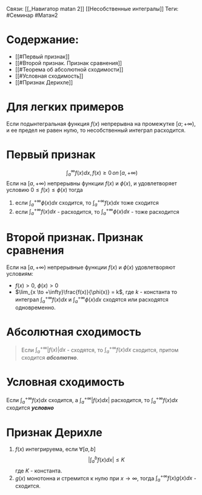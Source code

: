 Связи: [[_Навигатор matan 2]] [[Несобственные интегралы]] 
Теги: #Семинар #Матан2

# Содержание:
- [[#Первый признак]]
- [[#Второй признак. Признак сравнения]]
- [[#Теорема об абсолютной сходимости]]
- [[#Условная сходимость]]
- [[#Признак Дерихле]]

# Для легких примеров

Если подынтегральная функция $f(x)$ непрерывна на промежутке $[a;+\infty)$, и ее предел не равен нулю, то несобственный интеграл расходится.

# Первый признак
$$\int_{a}^{\infty}f(x)dx, f(x) \ge 0 \, on \, [a,+\infty)
$$
Если на $[a,+\infty)$ непрерывны функции $f(x)$ и $\phi(x)$, и удовлетворяет условию $0 \le f(x)\le \phi(x)$ тогда 
1) если $\int_{a}^{+\infty}\phi(x)dx$ сходится, то $\int_{a}^{+\infty}f(x)dx$ тоже сходится
2) если $\int_{a}^{+\infty}f(x)dx$ - расходится, то $\int_{a}^{+\infty}\phi(x)dx$ - тоже расходится

# Второй признак. Признак сравнения

Если на $[a, +\infty)$ непрерывные функции $f(x)$ и $\phi(x)$ удовлетворяют условиям:
- $f(x)>0$, $\phi(x)>0$
- $\lim_{x \to +\infty}\frac{f(x)}{\phi(x)} = k$, где $k$ - константа
то интеграл $\int_{a}^{+\infty}f(x)dx$ и $\int_{a}^{+\infty}\phi(x)dx$ сходятся или расходятся одновременно. 


# Абсолютная сходимость
> Если $\int_{a}^{+\infty}|f(x)|dx$ - сходятся, то $\int_{a}^{+\infty}f(x)dx$ сходится, притом сходится ***абсолютно***. 




# Условная сходимость
Если $\int_{a}^{+\infty}f(x)dx$ сходится, а $\int_{a}^{+\infty}|f(x)dx|$ расходится, то $\int_{a}^{+\infty}f(x)dx$ сходится ***условно***



# Признак Дерихле
1) $f(x)$ интегрируема, если $\forall [a,b]$ 
	$$|\int_{a}^{b}f(x)dx| \le K$$где $K$ - константа.
2) $g(x)$ монотонна и стремится к нулю при $x \to \infty$, тогда $\int_{a}^{+\infty}f(x)g(x)dx$ - сходится.


